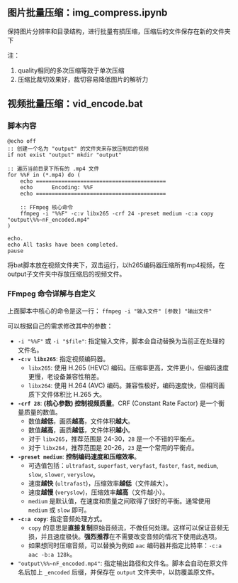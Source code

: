 ## 图片批量压缩：img_compress.ipynb
保持图片分辨率和目录结构，进行批量有损压缩，压缩后的文件保存在新的文件夹下

注：
1. quality相同的多次压缩等效于单次压缩
2. 压缩比裁切效果好，裁切容易降低图片的解析力

## 视频批量压缩：vid_encode.bat
### 脚本内容
```batch
@echo off
:: 创建一个名为 "output" 的文件夹来存放压制后的视频
if not exist "output" mkdir "output"

:: 遍历当前目录下所有的 .mp4 文件
for %%F in (*.mp4) do (
    echo =========================================
    echo      Encoding: %%F
    echo =========================================
    
    :: FFmpeg 核心命令
    ffmpeg -i "%%F" -c:v libx265 -crf 24 -preset medium -c:a copy "output\%%~nF_encoded.mp4"
)

echo.
echo All tasks have been completed.
pause
```
将bat脚本放在视频文件夹下，双击运行，以h265编码器压缩所有mp4视频，在output子文件夹中存放压缩后的视频文件。

### FFmpeg 命令详解与自定义

上面脚本中核心的命令是这一行：
`ffmpeg -i "输入文件" [参数] "输出文件"`

可以根据自己的需求修改其中的参数：

  * `-i "%%F"` 或 `-i "$file"`: 指定输入文件，脚本会自动替换为当前正在处理的文件名。
  * **`-c:v libx265`**: 指定视频编码器。
      * `libx265`: 使用 H.265 (HEVC) 编码。压缩率更高，文件更小，但编码速度更慢，老设备兼容性稍差。
      * `libx264`: 使用 H.264 (AVC) 编码。兼容性极好，编码速度快，但相同画质下文件体积比 H.265 大。
  * **`-crf 28`**: **(核心参数) 控制视频质量**。CRF (Constant Rate Factor) 是一个衡量质量的数值。
      * 数值**越低**，画质**越高**，文件体积**越大**。
      * 数值**越高**，画质**越低**，文件体积**越小**。
      * 对于 `libx265`，推荐范围是 24-30，`28` 是一个不错的平衡点。
      * 对于 `libx264`，推荐范围是 20-26，`23` 是一个常用的平衡点。
  * **`-preset medium`**: **控制编码速度和压缩效率**。
      * 可选值包括：`ultrafast`, `superfast`, `veryfast`, `faster`, `fast`, `medium`, `slow`, `slower`, `veryslow`。
      * 速度**越快** (`ultrafast`)，压缩效率**越低**（文件越大）。
      * 速度**越慢** (`veryslow`)，压缩效率**越高**（文件越小）。
      * `medium` 是默认值，在速度和质量之间取得了很好的平衡。通常使用 `medium` 或 `slow` 即可。
  * **`-c:a copy`**: 指定音频处理方式。
      * `copy` 的意思是**直接复制**原始音频流，不做任何处理。这样可以保证音频无损，并且速度极快。**强烈推荐**在不需要改变音频的情况下使用此选项。
      * 如果想同时压缩音频，可以替换为例如 `aac` 编码器并指定比特率：`-c:a aac -b:a 128k`。
  * `"output\%%~nF_encoded.mp4"`: 指定输出路径和文件名。脚本会自动在原文件名后加上 `_encoded` 后缀，并保存在 `output` 文件夹中，以防覆盖原文件。